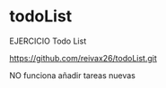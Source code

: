 # todoList

EJERCICIO  Todo List

https://github.com/reivax26/todoList.git

  NO funciona añadir tareas nuevas
